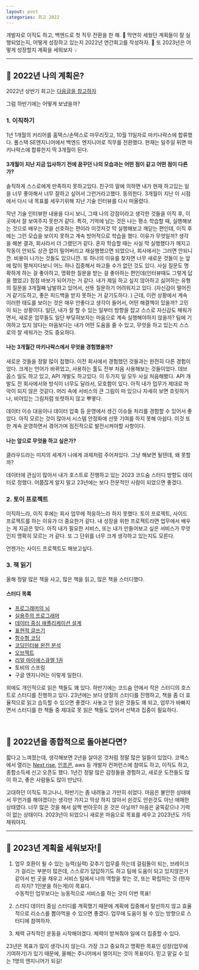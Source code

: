 ```yaml
---
layout: post
categories: 회고 2022
---
```


개발자로 이직도 하고, 백엔드로 첫 직무 전환을 한 해. 👣 막연히 세웠던 계획들이 잘 실행되었는지, 어떻게 성장하고 있는지 2022년 연간회고를 작성하자. 👀 또 2023년은 어떻게 성장할지 계획을 세워보자 💡

<hr>

## 🔎 2022년 나의 계획은? 

2022년 상반기 회고는 [다음글을 참고하자](https://kyuwon53.github.io/%ED%9A%8C%EA%B3%A0/2022/2022/06/30/%EC%9E%90%EB%9D%BC%EB%8A%94-%EC%A3%BC%EB%8B%88%EC%96%B4-%EA%B0%9C%EB%B0%9C%EC%9E%90%EC%9D%98-2022-%EC%83%81%EB%B0%98%EA%B8%B0-%ED%9A%8C%EA%B3%A0.html) 

그럼 하반기에는 어떻게 보냈을까? 

### 1. 이직하기    

1년 1개월의 커리어를 홈택스/손택스로 마무리짓고, 10월 11일자로 마키나락스에 합류했다. 풀스택 SE엔지니어에서 백엔드 엔지니어로 직무를 전환했다. 현재는 일주일 뒤면 마키나락스에 합류한지 딱 3개월이 된다. 

#### 3개월이 지난 지금 입사하기 전에 꿈꾸던 나의 모습과는 어떤 점이 같고 어떤 점이 다른가? 
솔직하게 스스로에게 만족하지 못하고있다. 친구의 말에 의하면 내가 현재 하고있는 일을 너무 좋아해서 너무 잘하고 싶어서 그런거라고했다. 동의한다. 3개월이 지난 이 시점에서 다시 내 목표를 세우기위해 지난 기술 인터뷰를 다시 떠올렸다. 

작년 기술 인터뷰한 내용을 다시 보니, 그때 나의 강점이라고 생각한 것들을 이직 후, 이곳에서 잘 보여주지 못한거 같다.
특히, 기억에 남는 것은 나는 평소 학습할 때, 실행해보는 것으로 배우는 것을 선호하는 편이라 이것저것 막 실행해보고 깨닫는 편인데, 이직 후에는 그런 모습을 보이지 못하고 계속 방어적으로 학습을 했다.
이유가 무엇일까? 생각을 해본 결과, 회사라서 더 그랬던거 같다. 혼자 학습할 때는 사실 막 실행했다가 깨지고 작동이 안되도 상관 없이 밀어버리고 재실행했으면 되었으나, 회사에서는 그러면 안되니깐. 비용이 나가는 것들도 있으니깐.
또 하나의 이유를 찾자면 너무 새로운 것들이 눈 앞에 많이 펼쳐지다보니 어느 하나 집중해서 파고들 수가 없던 것도 있다. 사실 질문도 명확하게 하는 걸 좋아하고, 명확한 질문을 받는 걸 좋아하는 편인데(인터뷰때도 그렇게 답을 했었고) 점점 바보가 되어가는 거 같다. 내가 제일 하고 싶지 않아하고 싫어하는 유형의 질문을 3개월째 남발하고 있어서, 선뜻 질문하기 어려워지고 있다. (자신감이 떨어진거 같기도하고, 좋은 피드백을 받지 못하는 거 같기도하다. )
근데, 이런 상황에서 계속 이러한 태도를 보이는 것은 매우 안좋다고 생각이 들어서, 어떤 해결책이 있을까? 고민이 되는 상황이다.
일단, 내가 잘 할 수 있는 일부터 방향을 잡고 스스로 자신감도 채워가면서, 새로운 업무들도 일단 부딪혀보자는 마음으로 계속 실행해야하지 않을까?
팀에 기여하고 있지 않다는 마음보다는 내가 어떤 도움을 줄 수 있고, 무엇을 하고 있는지 스스로의 잘 세워가는 것도 중요하다. 

#### 나는 3개월간 마키나락스에서 무엇을 경험했을까? 
새로운 것들을 정말 많이 접했다. 이전 회사에서 경험했던 것들과는 완전히 다른 경험이었다. 크게는 언어가 바뀌었고, 사용하는 툴도 전부 처음 사용해보는 것들이었다. 데브 옵스 일도 하고 있고, API 개발도 하고있다. 이 두가지 일 모두 사실 처음해봤다. API 개발도 전 회사에서와 방식이 너무도 달라서, 모호함이 있다. 아직 내가 업무가 제대로 파악이 되지 않은 것같다. 머리 속에 서비스의 큰 그림이 떠 있으나 자세히 보면 흐릿하거나, 비어있는 그림처럼 또렷하지 않고 뿌옇다. 

데이터 이슈 대응이나 데이터 압축 등 운영에서 생긴 이슈들 처리를 경험할 수 있어서 좋았다. 아직 모르는 것이 많아서 시스템 안정화에 선뜻 기여를 하지 못해 아쉽다. 이것 또한 계속 운영하면서 겪어가며 점진적으로 발전시켜야할 사항이다. 

#### 나는 앞으로 무엇을 하고 싶은가? 
클라우드라는 미지의 세계가 나에게 과제처럼 주어져있다. 그냥 해보면 될텐데, 왜 못할까? 

데이터에 관심이 많아서 내가 호스트로 진행하고 있는 2023 코드숨 스터디 방향도 데이터로 정했다. 어쭙잖게 알지 말고 23년에는 보다 전문적인 사람이 되었으면 좋겠다. 

### 2. 토이 프로젝트   
이직하느라, 이직 후에는 회사 업무에 적응하느라 하지 못했다. 토이 프로젝트, 사이드 프로젝트를 하는 이유가 더 중요한거 같다. 내 성장을 위한 프로젝트라면 업무에서 배우는 게 지금은 맞다. 아직 내가 필요한 서비스, 또는 내가 만들어보고 싶은 서비스가 무엇인지 명확히 모르는 거 같다. 또 그 단위를 너무 크게 생각하고 있는지도 모른다. 

언젠가는 사이드 프로젝트도 해보고싶다. 

### 3. 책 읽기   
올해 정말 많은 책을 사고, 많은 책을 읽고, 많은 책을 스터디했다. 

#### 스터디 목록
- [프로그래머의 뇌](https://kyuwon53.github.io/%EC%84%9C%ED%8F%89/2022/03/30/%ED%94%84%EB%A1%9C%EA%B7%B8%EB%9E%98%EB%A8%B8%EC%9D%98-%EB%87%8C-%EC%84%9C%ED%8F%89.html)
- [실용주의 프로그래머](https://kyuwon53.github.io/%EC%84%9C%ED%8F%89/2022/05/12/%EC%8B%A4%EC%9A%A9%EC%A3%BC%EC%9D%98-%ED%94%84%EB%A1%9C%EA%B7%B8%EB%9E%98%EB%A8%B8-%EC%84%9C%ED%8F%89.html)
- [데이터 중심 애플리케이션 설계](https://kyuwon53.github.io/%EC%84%9C%ED%8F%89/2022/07/20/%EB%8D%B0%EC%9D%B4%ED%84%B0-%EC%A4%91%EC%8B%AC-%EC%95%A0%ED%94%8C%EB%A6%AC%EC%BC%80%EC%9D%B4%EC%85%98-%EC%84%A4%EA%B3%84-%EC%84%9C%ED%8F%89.html)
- [표현적 글쓰기](https://kyuwon53.github.io/%EC%84%9C%ED%8F%89/2022/09/15/%ED%91%9C%ED%98%84%EC%A0%81-%EA%B8%80%EC%93%B0%EA%B8%B0-%EC%84%9C%ED%8F%89.html)
- [함수형 코딩](https://kyuwon53.github.io/%EC%84%9C%ED%8F%89/2022/09/14/%EC%8F%99%EC%8F%99-%EB%93%A4%EC%96%B4%EC%98%A4%EB%8A%94-%ED%95%A8%EC%88%98%ED%98%95-%EC%BD%94%EB%94%A9-%EC%84%9C%ED%8F%89.html)
- [코딩인터뷰 완전 분석](https://kyuwon53.github.io/%EC%84%9C%ED%8F%89/2022/11/23/%EC%BD%94%EB%94%A9%EC%9D%B8%ED%84%B0%EB%B7%B0-%EC%84%9C%ED%8F%89.html)
- [오브젝트](https://kyuwon53.github.io/%EC%84%9C%ED%8F%89/2022/11/12/%EC%98%A4%EB%B8%8C%EC%A0%9D%ED%8A%B8-%EC%84%9C%ED%8F%89.html)
- [리얼 마이에스큐엘 1권](https://kyuwon53.github.io/%EC%84%9C%ED%8F%89/2022/12/27/Real-MySQL-8.0-1%EA%B6%8C-%EC%84%9C%ED%8F%89.html)
- 토비의 스프링
- 구글 엔지니어는 이렇게 일한다. 

외에도 개인적으로 읽은 책들도 꽤 있다. 하반기에는 코드숨 안에서 작은 스터디의 호스트로 스터디를 진행하고 있다. 23년에는 보다 양질의 스터디를 진행하고, 책을 좀 더 효율적으로 읽고 습득할 수 있으면 좋겠다. 사놓고 안 읽은 것들도 꽤 되고, 업무가 바빠지면서 스터디를 한 책들 중 제대로 못 읽은 책들도 있어서 선택과 집중이 필요하다. 

<br>

## 🤔 2022년을 종합적으로 돌아본다면?
짧다고 느껴졌는데, 생각해보면 2년을 살아온 것처럼 정말 많은 일들이 있었다. 코엑스에서 열리는 [Next rise](https://www.nextrise.co.kr/ko), [인프콘](https://infcon.day/), aws 등 개발자 컨퍼런스에 참여도 하고, 이직도 하고, 종합소득세 신고 오픈도 했다. 1년간 정말 많은 감정들을 경험하고, 새로운 도전들도 많이 하고, 좋은 사람들도 많이 만났다. 

고대하던 이직도 하고나니, 하반기는 좀 내려놓고 가만히 쉬었다. 마음은 불안한 상태에서 무언가를 해야겠다는 생각만 가지고 막상 하지 않아서 쉰것도 안쉰것도 아닌 애매한 상태였다. 너무 많은 것을 해서 살짝 번아웃이 온 것은 아닐까? 마음은 굴뚝같으나 기력이 없는 상태이다. 2023년이 되었으니 새로운 마음으로 목표를 세우고 2023년도 가득 채워야지. 

<hr>

## :rabbit: 2023년 계획을 세워보자!👐

1. 업무 호환이 될 수 있는 능력(실력) 갖추기
업무를 하는데 걸림돌이 되는, 브레이크가 걸리는 부분이 많은데, 스스로가 답답하기도 하고 팀에 도움이 되고 있지않은거 같아서 빈 곳을 채우고 서비스 팀에서 나의 역할을 찾는 것, 또는 확립하는 것 (한자리 차지? 1인분을 하는게)이 목표다.    
수동적인 업무보다는 능동적으로 서비스를 하는 것이 이번 목표! 

2. 스터디 
데이터 중심 스터디를 계획했기 때문에 계획에 집중해서 탈선하지 않고 효율적으로 리소스를 뽑아먹을 수 있으면 좋겠다. 업무에 도움이 될 수 있는 방향으로 스터디에 참여하자. 

3. 체력
규칙적인 운동을 시작해야겠다. 체력이 받쳐줘야 일에 더 집중할 수 있다. 

23년은 목표가 많이 생각나지 않는다. 가장 크고 중요하고 명확한 목표인 성장(업무에 기여하기)가 있기 때문에, 올해는 주니어에서 멀어지는 것이 목표이다. 믿고 맡길 수 있는 1명의 엔지니어가 되길! 
